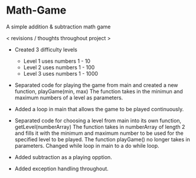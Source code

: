 # Math-Game
A simple addition & subtraction math game

< revisions / thoughts throughout project >

* Created 3 difficulty levels
    - Level 1 uses numbers 1 - 10
    - Level 2 uses numbers 1 - 100
    - Level 3 uses numbers 1 - 1000
    
* Separated code for playing the game from main and created a new function, playGame(min, max)
    The function takes in the minimun and maximum numbers of a level as parameters.
    
* Added a loop in main that allows the game to be played continuously.

* Separated code for choosing a level from main into its own function, getLevel(numberArray)
   The function takes in numberArray of length 2 and fills it with the minimum and maximum number to be used 
      for the specified level to be played.
   The function playGame() no longer takes in parameters.
   Changed while loop in main to a do while loop.

* Added subtraction as a playing opption.

* Added exception handling throughout. 
